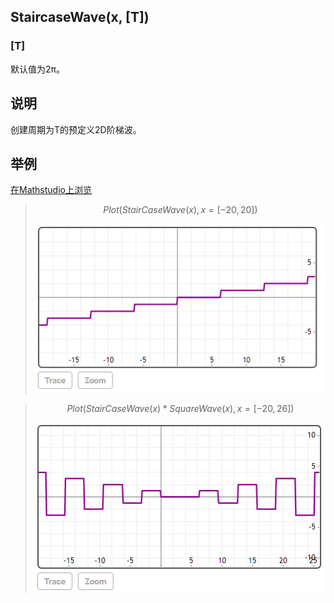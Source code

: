 ## StaircaseWave(x, [T])


### [T]

默认值为2π。

## 说明

创建周期为T的预定义2D阶梯波。


## 举例  
[在Mathstudio上浏览](http://mathstud.io/?input[0]=UGxvdChTdGFpckNhc2VXYXZlKHgpLHg9Wy0yMCwyMF0p&input[1]=UGxvdChTdGFpckNhc2VXYXZlKHgpKlNxdWFyZVdhdmUoeCkseD1bLTIwLDI2XSk%3D)



>   ```math
>   Plot(StairCaseWave(x), x=[-20, 20])
>   ```
>   ![StaircaseWave1](../_media/S/StaircaseWave1.png)


>   ```math
>   Plot(StairCaseWave(x)*SquareWave(x), x=[-20, 26])
>   ```
>   ![StaircaseWave2](../_media/S/StaircaseWave2.png)












